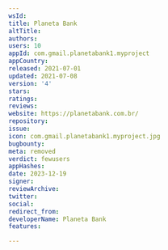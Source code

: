 ```yaml
---
wsId: 
title: Planeta Bank
altTitle: 
authors: 
users: 10
appId: com.gmail.planetabank1.myproject
appCountry: 
released: 2021-07-01
updated: 2021-07-08
version: '4'
stars: 
ratings: 
reviews: 
website: https://planetabank.com.br/
repository: 
issue: 
icon: com.gmail.planetabank1.myproject.jpg
bugbounty: 
meta: removed
verdict: fewusers
appHashes: 
date: 2023-12-19
signer: 
reviewArchive: 
twitter: 
social: 
redirect_from: 
developerName: Planeta Bank
features: 

---
```


